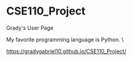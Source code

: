 # CSE110_Project

Grady's User Page

My favorite programming language is Python. \

https://gradygabriel10.github.io/CSE110_Project/
